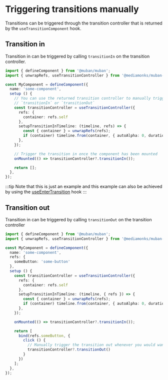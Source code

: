 # Triggering transitions manually

Transitions can be triggered through the transition controller that is returned by the
`useTransitionComponent` hook.

## Transition in

Transition in can be triggered by calling `transitionIn` on the transition controller.

```ts {20}
import { defineComponent } from '@muban/muban';
import { unwrapRefs, useTransitionController } from '@mediamonks/muban-transition-component';

const MyComponent = defineComponent({
  name: 'some-component',
  setup () {
    // You can use the returned transition controller to manually trigger
    // `transitionIn` or `transitionOut`
    const transitionController = useTransitionController({
      refs: {
        container: refs.self
      },
      setupTransitionInTimeline: (timeline, refs) => {
        const { container } = unwrapRefs(refs);
        if (container) timeline.from(container, { autoAlpha: 0, duration: 1 });
      },
    });

    // Trigger the transition in once the component has been mounted
    onMounted(() => transitionController?.transitionIn());

    return [];
  },
});
```

:::tip
Note that this is just an example and this example can also be achieved by using the [useEnterTransition](./01-hooks.md#useentertransition) hook
:::

## Transition out

Transition in can be triggered by calling `transitionOut` on the transition controller

```ts {26}
import { defineComponent } from '@muban/muban';
import { unwrapRefs, useTransitionController } from '@mediamonks/muban-transition-component';

const MyComponent = defineComponent({
  name: 'some-component',
  refs: {
    someButton: 'some-button'
  },
  setup () {
    const transitionController = useTransitionController({
      refs: {
        container: refs.self
      },
      setupTransitionInTimeline: (timeline, { refs }) => {
        const { container } = unwrapRefs(refs);
        if (container) timeline.from(container, { autoAlpha: 0, duration: 1 });
      },
    });

    onMounted(() => transitionController?.transitionIn());

    return [
      bind(refs.someButton, {
        click () {
          // Manually trigger the transition out whenever you would want to.
          transitionController?.transitionOut()
        }
      })
    ];
  },
});
```